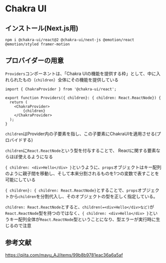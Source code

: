 # Chakra UI

## インストール(Next.js用)

`npm i @chakra-ui/react@2 @chakra-ui/next-js @emotion/react @emotion/styled framer-motion
`

## プロバイダーの用意

`Providers`コンポーネントは、「Chakra UIの機能を提供する枠」として、中に入れられたもの（`children`）全体にその機能を提供している

```
import { ChakraProvider } from '@chakra-ui/react';

export function Providers({ children}: { children: React.ReactNode}) {
  return (
    <ChakraProvider>
        {children}
    </ChakraProvider>
  );
}
```

`children`はProvider内の子要素を指し、この子要素にChakraUIを適用させる(プロバイドする)

`children`に`React.ReactNode`という型を付与することで、
Reactに関する要素ならほぼ使えるようになる

`{ children: <div>Hello</div> }`というように、`props`オブジェクトはキー配列のように親子間を移動し、そして本来分割されるものを1つの変数で表すことを可能にしている

`{ children}: { children: React.ReactNode}`とすることで、`props`オブジェクトから`children`を分割代入し、そのオブジェクトの型を正しく指定している。

`children: React.ReactNode`とすると、`children(=<div>Hello</div>など)`が`React.ReactNode`型を持つのではなく、`{ children: <div>Hello</div> }`というキー配列全体が`React.ReactNode`型ということになり、型エラーが実行時に生じるので注意

## 参考文献

https://qiita.com/mayu_AJ/items/99b8b9781eac36a6a5af
